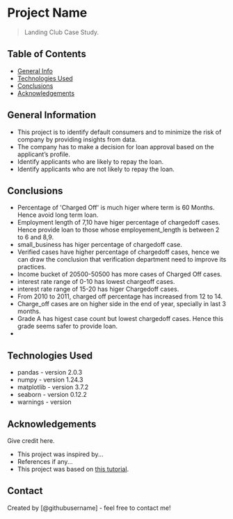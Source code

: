 # Project Name
> Landing Club Case Study.


## Table of Contents
* [General Info](#general-information)
* [Technologies Used](#technologies-used)
* [Conclusions](#conclusions)
* [Acknowledgements](#acknowledgements)

<!-- You can include any other section that is pertinent to your problem -->

## General Information
- This project is to identify default consumers and to minimize the risk of company by providing insights from data.
- The company has to make a decision for loan approval based on the applicant’s profile.
- Identify applicants who are likely to repay the loan.
- Identify applicants who are not likely to repay the loan.

<!-- You don't have to answer all the questions - just the ones relevant to your project. -->

## Conclusions
- Percentage of 'Charged Off'  is much higer where term is 60 Months. Hence avoid long term loan.
- Employment length of 7,10 have higer percentage of chargedoff cases. Hence provide loan to those whose employement_length is between 2 to 6 and 8,9.
- small_business has higer percentage of chargedoff case.
- Verified cases have higher percentage of chargedoff cases, hence we can draw the conclusion that verification department need to improve its practices.
- Income bucket of 20500-50500 has more cases of Charged Off cases.
- interest rate range of 0-10 has lowest chargeoff cases.
- interest rate range of 15-20 has higer Chargedoff cases.
- From 2010 to 2011, charged off percentage has increased from 12 to 14.
- Charge_off cases are on higher side in the end of year, specially in last 3 months.
- Grade A has higest case count but lowest chargedoff cases. Hence this grade seems safer to provide loan.
- 

<!-- You don't have to answer all the questions - just the ones relevant to your project. -->


## Technologies Used
- pandas - version 2.0.3
- numpy - version 1.24.3
- matplotlib - version 3.7.2
- seaborn - version 0.12.2
- warnings - version 

<!-- As the libraries versions keep on changing, it is recommended to mention the version of library used in this project -->

## Acknowledgements
Give credit here.
- This project was inspired by...
- References if any...
- This project was based on [this tutorial](https://www.example.com).


## Contact
Created by [@githubusername] - feel free to contact me!


<!-- Optional -->
<!-- ## License -->
<!-- This project is open source and available under the [... License](). -->

<!-- You don't have to include all sections - just the one's relevant to your project -->